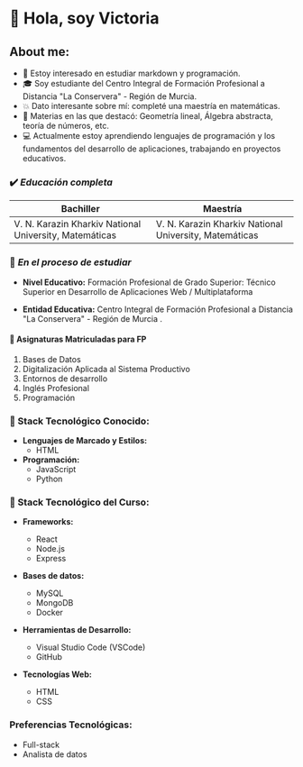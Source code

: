 # 👋 Hola, soy Victoria

## About me:

-  :eyes: Estoy interesado en estudiar markdown y programación.
- :mortar_board: Soy estudiante del Centro Integral de Formación Profesional a Distancia "La Conservera" - Región de Murcia.
- :boom: Dato interesante sobre mí: completé una maestría en matemáticas.
- :book: Materias en las que destacó: Geometría lineal, Álgebra abstracta, teoría de números, etc.
-  :computer: Actualmente estoy aprendiendo lenguajes de programación y los fundamentos del desarrollo de aplicaciones, trabajando en proyectos educativos.

### :heavy_check_mark: _Educación completa_
 | Bachiller | Maestría    |
| ---  | ---   |
| V. N. Karazin Kharkiv National University, Matemáticas    | V. N. Karazin Kharkiv National University, Matemáticas |
      
### :arrows_counterclockwise: _En el proceso de estudiar_ 
   - __Nivel Educativo:__ 
		Formación Profesional de Grado Superior: Técnico Superior en Desarrollo de Aplicaciones Web / Multiplataforma 
   
 - __Entidad Educativa:__
	 Centro Integral de Formación Profesional a Distancia "La Conservera" - Región de Murcia .
	 
#### :memo: Asignaturas Matriculadas para FP
1. Bases de Datos
2. Digitalización Aplicada al Sistema Productivo
3. Entornos de desarrollo
4. Inglés Profesional
5. Programación

### :file_folder: Stack Tecnológico Conocido:
- __Lenguajes de Marcado y Estilos:__
  - HTML
- __Programación:__
  -   JavaScript
  -   Python
### :closed_book: Stack Tecnológico del Curso:
- __Frameworks:__ 
  - React 
  -   Node.js
  -  Express 

 - __Bases de datos:__
   - MySQL
   - MongoDB 
   - Docker

- __Herramientas de Desarrollo:__
   - Visual Studio Code (VSCode)
   - GitHub

- __Tecnologías Web:__
  -   HTML
  -   CSS
  
### Preferencias Tecnológicas:
 - Full-stack
 - Analista de datos
